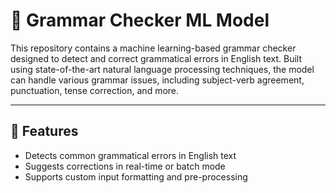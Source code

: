 # 📝 Grammar Checker ML Model

This repository contains a machine learning-based grammar checker designed to detect and correct grammatical errors in English text. Built using state-of-the-art natural language processing techniques, the model can handle various grammar issues, including subject-verb agreement, punctuation, tense correction, and more.

---

## 🚀 Features

- Detects common grammatical errors in English text  
- Suggests corrections in real-time or batch mode  
- Supports custom input formatting and pre-processing  
